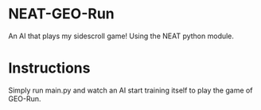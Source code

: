 # NEAT-GEO-Run
An AI that plays my sidescroll game! Using the NEAT python module.

# Instructions
Simply run main.py and watch an AI start training itself to play the game of GEO-Run.
